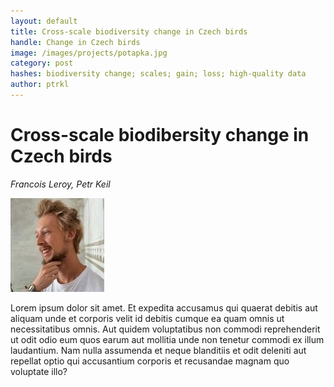 ```yaml
---
layout: default
title: Cross-scale biodiversity change in Czech birds
handle: Change in Czech birds 
image: /images/projects/potapka.jpg
category: post
hashes: biodiversity change; scales; gain; loss; high-quality data
author: ptrkl
---
```


<div class="bigspacer"></div>

# Cross-scale biodibersity change in Czech birds  

*Francois Leroy, Petr Keil*

![FL](/images/team/francois.jpg)

Lorem ipsum dolor sit amet. Et expedita accusamus qui quaerat debitis aut aliquam unde et corporis velit id debitis cumque ea quam omnis ut necessitatibus omnis. Aut quidem voluptatibus non commodi reprehenderit ut odit odio eum quos earum aut mollitia unde non tenetur commodi ex illum laudantium. Nam nulla assumenda et neque blanditiis et odit deleniti aut repellat optio qui accusantium corporis et recusandae magnam quo voluptate illo?


